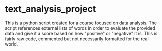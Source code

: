 # text_analysis_project
This is a python script created for a course focused on data analysis. 
The script references external lists of words in order to evaluate the provided data 
and give it a score based on how "positive" or "negative" it is. 
This is fairly raw code, commented but not necessarily formatted for the real world.
